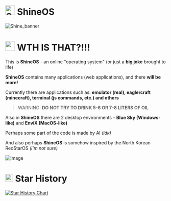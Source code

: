 # <a href="https://emoji.gg/emoji/97190-starrymoon"><img src="https://cdn3.emoji.gg/emojis/97190-starrymoon.png" width="30px" height="30px" alt="StarryMoon"></a> ShineOS

![Shine_banner](https://github.com/user-attachments/assets/dfe242cb-1322-4faf-9639-25bd85feafdf)

# <a href="https://emoji.gg/emoji/8208-shocked"><img src="https://cdn3.emoji.gg/emojis/8208-shocked.png" width="30px" height="30px" alt="shocked"></a> **WTH IS THAT?!!!**

This is **ShineOS** - an online "operating system" (or just a **big joke** brought to life)

**ShineOS** contains many applications (web applications), and there **will be more!**

Currently there are applications such as: **emulator (real), eaglercraft (minecraft), terminal (js commands, etc.) and others**

> WARNING: **DO NOT TRY TO DRINK 5-6 OR 7-8 LITERS OF OIL**
> 
Also in **ShineOS** there are 2 desktop environments - **Blue Sky (Windows-like)** and **EnviX (MacOS-like)**

Perhaps some part of the code is made by AI *(idk)*

And also perhaps **ShineOS** is somehow inspired by the North Korean RedStarOS *(i'm not sure)*

![image](https://github.com/user-attachments/assets/81974600-70bd-474c-a8f0-fa175be7198a)

# <a href="https://emoji.gg/emoji/7665-msp-fame-star-golden"><img src="https://cdn3.emoji.gg/emojis/7665-msp-fame-star-golden.png" width="24px" height="24px" alt="MSP_Fame_Star_Golden"></a> Star History

[![Star History Chart](https://api.star-history.com/svg?repos=Forbirdden/ShineOS&type=Date)](https://www.star-history.com/#Forbirdden/ShineOS&Date)
